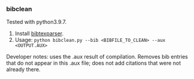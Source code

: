 ### bibclean
Tested with python3.9.7.
1. Install [bibtexparser](https://bibtexparser.readthedocs.io/en/master/bibtexparser.html).
2. Usage: `python bibclean.py --bib <BIBFILE_TO_CLEAN> --aux <OUTPUT.AUX>`

Developer notes: uses the .aux result of compilation. Removes bib entries that do not appear in this .aux file; does not add citations that were not already there.